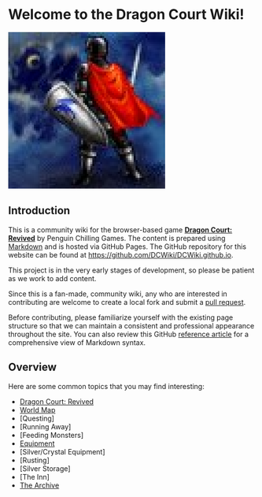 # Welcome to the Dragon Court Wiki!

![Adventurer](https://github.com/DCWiki/DCWiki.github.io/blob/main/media/adventurer.png?raw=true)

## Introduction

This is a community wiki for the browser-based game **[Dragon Court: Revived](https://dragoncourt.penguinchilling.com/)** by Penguin Chilling Games. The content is prepared using [Markdown](https://en.wikipedia.org/wiki/Markdown) and is hosted via GitHub Pages. The GitHub repository for this website can be found at https://github.com/DCWiki/DCWiki.github.io.

This project is in the very early stages of development, so please be patient as we work to add content.

Since this is a fan-made, community wiki, any who are interested in contributing are welcome to create a local fork and submit a [pull request](https://docs.github.com/articles/about-pull-requests).

Before contributing, please familiarize yourself with the existing page structure so that we can maintain a consistent and professional appearance throughout the site. You can also review this GitHub [reference article](https://docs.github.com/articles/basic-writing-and-formatting-syntax) for a comprehensive view of Markdown syntax.



## Overview
Here are some common topics that you may find interesting:
* [Dragon Court: Revived](pages/Dragon-Court-Revived.md)
* [World Map](pages/Locations.md#world-map)
* [Questing]
* [Running Away]
* [Feeding Monsters]
* [Equipment](pages/Equipment.md)
* [Silver/Crystal Equipment]
* [Rusting]
* [Silver Storage]
* [The Inn]
* [The Archive](pages/Archive.md)

